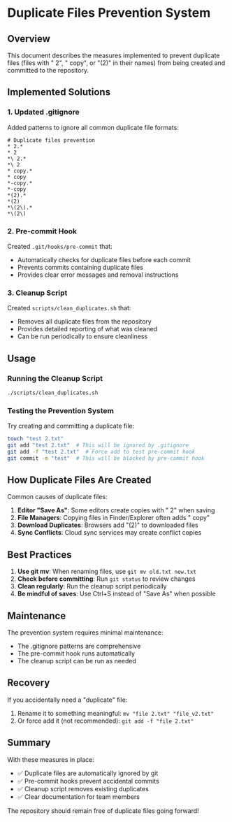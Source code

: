 # Duplicate Files Prevention System

## Overview
This document describes the measures implemented to prevent duplicate files (files with " 2", " copy", or "(2)" in their names) from being created and committed to the repository.

## Implemented Solutions

### 1. Updated .gitignore
Added patterns to ignore all common duplicate file formats:
```
# Duplicate files prevention
* 2.*
* 2
*\ 2.*
*\ 2
* copy.*
* copy
*-copy.*
*-copy
*(2).*
*(2)
*\(2\).*
*\(2\)
```

### 2. Pre-commit Hook
Created `.git/hooks/pre-commit` that:
- Automatically checks for duplicate files before each commit
- Prevents commits containing duplicate files
- Provides clear error messages and removal instructions

### 3. Cleanup Script
Created `scripts/clean_duplicates.sh` that:
- Removes all duplicate files from the repository
- Provides detailed reporting of what was cleaned
- Can be run periodically to ensure cleanliness

## Usage

### Running the Cleanup Script
```bash
./scripts/clean_duplicates.sh
```

### Testing the Prevention System
Try creating and committing a duplicate file:
```bash
touch "test 2.txt"
git add "test 2.txt"  # This will be ignored by .gitignore
git add -f "test 2.txt"  # Force add to test pre-commit hook
git commit -m "test"  # This will be blocked by pre-commit hook
```

## How Duplicate Files Are Created

Common causes of duplicate files:
1. **Editor "Save As"**: Some editors create copies with " 2" when saving
2. **File Managers**: Copying files in Finder/Explorer often adds " copy"
3. **Download Duplicates**: Browsers add "(2)" to downloaded files
4. **Sync Conflicts**: Cloud sync services may create conflict copies

## Best Practices

1. **Use git mv**: When renaming files, use `git mv old.txt new.txt`
2. **Check before committing**: Run `git status` to review changes
3. **Clean regularly**: Run the cleanup script periodically
4. **Be mindful of saves**: Use Ctrl+S instead of "Save As" when possible

## Maintenance

The prevention system requires minimal maintenance:
- The .gitignore patterns are comprehensive
- The pre-commit hook runs automatically
- The cleanup script can be run as needed

## Recovery

If you accidentally need a "duplicate" file:
1. Rename it to something meaningful: `mv "file 2.txt" "file_v2.txt"`
2. Or force add it (not recommended): `git add -f "file 2.txt"`

## Summary

With these measures in place:
- ✅ Duplicate files are automatically ignored by git
- ✅ Pre-commit hooks prevent accidental commits
- ✅ Cleanup script removes existing duplicates
- ✅ Clear documentation for team members

The repository should remain free of duplicate files going forward!